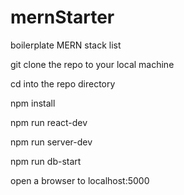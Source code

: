 # mernStarter
boilerplate MERN stack list

git clone the repo to your local machine

cd into the repo directory

npm install

npm run react-dev

npm run server-dev

npm run db-start

open a browser to localhost:5000
